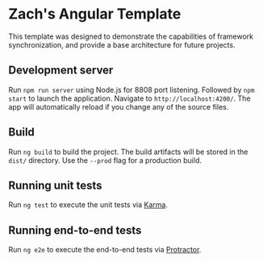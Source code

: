 # Zach's Angular Template

This template was designed to demonstrate the capabilities of framework synchronization, and provide a base architecture for future projects.

## Development server

Run `npm run server` using Node.js for 8808 port listening. Followed by `npm start` to launch the application. Navigate to `http://localhost:4200/`. The app will automatically reload if you change any of the source files.

## Build

Run `ng build` to build the project. The build artifacts will be stored in the `dist/` directory. Use the `--prod` flag for a production build.

## Running unit tests

Run `ng test` to execute the unit tests via [Karma](https://karma-runner.github.io).

## Running end-to-end tests

Run `ng e2e` to execute the end-to-end tests via [Protractor](http://www.protractortest.org/).
